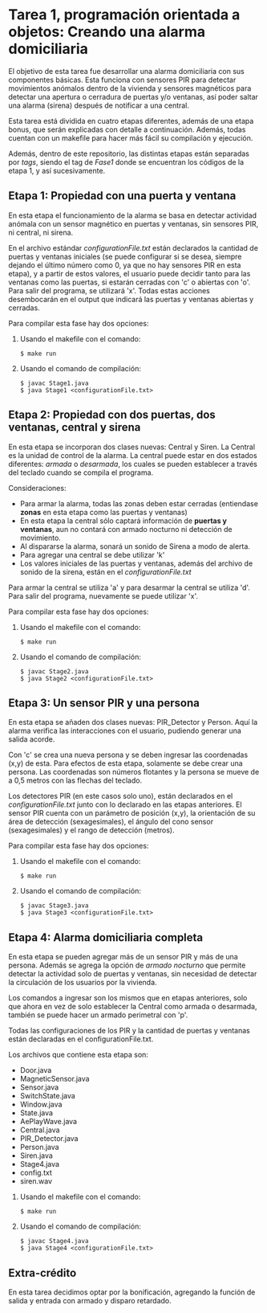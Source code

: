 # Tarea 1, programación orientada a objetos: Creando una alarma domiciliaria

El objetivo de esta tarea fue desarrollar una alarma domiciliaria con sus componentes básicas. Esta funciona con sensores PIR para detectar movimientos anómalos dentro de la vivienda y sensores magnéticos para detectar una apertura o cerradura de puertas y/o ventanas, así poder saltar una alarma (sirena) después de notificar a una central. 

Esta tarea está dividida en cuatro etapas diferentes, además de una etapa bonus, que serán explicadas con detalle a continuación. Además, todas cuentan con un makefile para hacer más fácil su compilación y ejecución.

Además, dentro de este repositorio, las distintas etapas están separadas por *tags*, siendo el tag de *Fase1* donde se encuentran los códigos de la etapa 1, y así sucesivamente.

## Etapa 1: Propiedad con una puerta y ventana

En esta etapa el funcionamiento de la alarma se basa en detectar actividad anómala con un sensor magnético en puertas y ventanas, sin sensores PIR, ni central, ni sirena. 

En el archivo estándar *configurationFile.txt* están declarados la cantidad de puertas y ventanas iniciales (se puede configurar si se desea, siempre dejando el último número como 0, ya que no hay sensores PIR en esta etapa), y a partir de estos valores, el usuario puede decidir tanto para las ventanas como las puertas, si estarán cerradas con 'c' o abiertas con 'o'. Para salir del programa, se utilizará 'x'. Todas estas acciones desembocarán en el output que indicará las puertas y ventanas abiertas y cerradas.

Para compilar esta fase hay dos opciones:

1. Usando el makefile con el comando:
    ```
    $ make run
    ```
2. Usando el comando de compilación:
    ```
    $ javac Stage1.java 
    $ java Stage1 <configurationFile.txt>
    ```

## Etapa 2: Propiedad con dos puertas, dos ventanas, central y sirena

En esta etapa se incorporan dos clases nuevas: Central y Siren. La Central es la unidad de control de la alarma. La central puede estar en dos estados diferentes: *armada* o *desarmada*, los cuales se pueden establecer a través del teclado cuando se compila el programa. 

Consideraciones:
- Para armar la alarma, todas las zonas deben estar cerradas (entiendase **zonas** en esta etapa como las puertas y ventanas)
- En esta etapa la central sólo captará información de **puertas y ventanas**, aun no contará con armado nocturno ni detección de movimiento. 
- Al dispararse la alarma, sonará un sonido de Sirena a modo de alerta.
- Para agregar una central se debe utilizar 'k'
- Los valores iniciales de las puertas y ventanas, además del archivo de sonido de la sirena, están en el *configurationFile.txt*

Para armar la central se utiliza 'a' y para desarmar la central se utiliza 'd'. Para salir del programa, nuevamente se puede utilizar 'x'.

Para compilar esta fase hay dos opciones:

1. Usando el makefile con el comando:
    ```
    $ make run
    ```
2. Usando el comando de compilación:
    ```
    $ javac Stage2.java 
    $ java Stage2 <configurationFile.txt>
    ```

## Etapa 3: Un sensor PIR y una persona

En esta etapa se añaden dos clases nuevas: PIR_Detector y Person. Aquí la alarma verifica las interacciones con el usuario, pudiendo generar una salida acorde. 

Con 'c' se crea una nueva persona y se deben ingresar las coordenadas (x,y) de esta. Para efectos de esta etapa, solamente se debe crear una persona. Las coordenadas son números flotantes y la persona se mueve de a 0,5 metros con las flechas del teclado.

Los detectores PIR (en este casos solo uno), están declarados en el *configurationFile.txt* junto con lo declarado en las etapas anteriores. El sensor PIR cuenta con un parámetro de posición (x,y), la orientación de su área de detección (sexagesimales), el ángulo del cono sensor (sexagesimales) y el rango de detección (metros).

Para compilar esta fase hay dos opciones:

1. Usando el makefile con el comando:
    ```
    $ make run
    ```
2. Usando el comando de compilación:
    ```
    $ javac Stage3.java 
    $ java Stage3 <configurationFile.txt>
    ```

## Etapa 4: Alarma domiciliaria completa

En esta etapa se pueden agregar más de un sensor PIR y más de una persona. Además se agrega la opción de *armado nocturno* que permite detectar la actividad solo de puertas y ventanas, sin necesidad de detectar la circulación de los usuarios por la vivienda. 

Los comandos a ingresar son los mismos que en etapas anteriores, solo que ahora en vez de solo establecer la Central como armada o desarmada, también se puede hacer un armado perimetral con 'p'. 

Todas las configuraciones de los PIR y la cantidad de puertas y ventanas están declaradas en el configurationFile.txt.

Los archivos que contiene esta etapa son:

- Door.java
- MagneticSensor.java
- Sensor.java
- SwitchState.java
- Window.java
- State.java
- AePlayWave.java
- Central.java
- PIR_Detector.java
- Person.java
- Siren.java
- Stage4.java
- config.txt
- siren.wav

1. Usando el makefile con el comando:
    ```
    $ make run
    ```
2. Usando el comando de compilación:
    ```
    $ javac Stage4.java 
    $ java Stage4 <configurationFile.txt>
    ```

## Extra-crédito

En esta tarea decidimos optar por la bonificación, agregando la función de salida y entrada con armado y disparo retardado.



